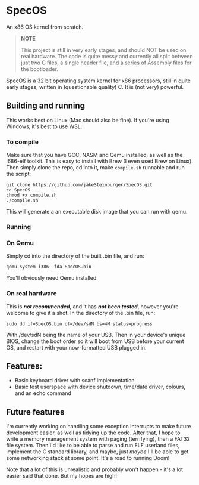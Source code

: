# SpecOS
An x86 OS kernel from scratch.

> **NOTE**
> 
> This project is still in very early stages, and should NOT be used on real hardware. The code is quite messy and currently all split between just two C files, a single header file, and a series of Assembly files for the bootloader.

SpecOS is a 32 bit operating system kernel for x86 processors, still in quite early stages, written in (questionable quality) C. It is (not very) powerful.

## Building and running
This works best on Linux (Mac should also be fine). If you're using Windows, it's best to use WSL.
### To compile
Make sure that you have GCC, NASM and Qemu installed, as well as the i686-elf toolkit. This is easy to install with Brew (I even used Brew on Linux). Then simply clone the repo, cd into it, make `compile.sh` runnable and run the script:
```
git clone https://github.com/jakeSteinburger/SpecOS.git
cd SpecOS
chmod +x compile.sh
./compile.sh
```
This will generate a an executable disk image that you can run with qemu.
### Running
### On Qemu
Simply cd into the directory of the built .bin file, and run:
```
qemu-system-i386 -fda SpecOS.bin
```
You'll obviously need Qemu installed.

### On real hardware
This is ***not recommended***, and it has ***not been tested***, however you're welcome to give it a shot. In the directory of the .bin file, run:

```
sudo dd if=SpecOS.bin of=/dev/sdN bs=4M status=progress
```

With /dev/sdN being the name of your USB. Then in your device's unique BIOS, change the boot order so it will boot from USB before your current OS, and restart with your now-formatted USB plugged in.

## Features:
* Basic keyboard driver with scanf implementation
* Basic test userspace with device shutdown, time/date driver, colours, and an echo command

## Future features
I'm currently working on handling some exception interrupts to make future development easier, as well as tidying up the code. After that, I hope to write a memory management system with paging (terrifying), then a FAT32 file system. Then I'd like to be able to parse and run ELF userland files, implement the C standard library, and maybe, just *maybe* I'll be able to get some networking stack at some point. It's a road to running Doom!

Note that a lot of this is unrealistic and probably won't happen - it's a lot easier said that done. But my hopes are high!
